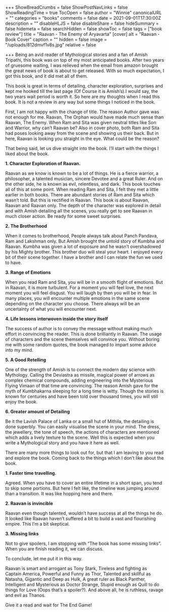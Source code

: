 +++
ShowBreadCrumbs = false
ShowPostNavLinks = false
ShowReadingTime = true
TocOpen = false
author = "Winnie"
canonicalURL = ""
categories = "books"
comments = false
date = 2021-09-01T17:30:00Z
description = ""
disableHLJS = false
disableShare = false
hideSummary = false
hidemeta = false
searchHidden = false
showToc = false
tags = ["book review"]
title = "Raavan - The Enemy of Aryavarta"
[cover]
alt = "Raavan - Book Cover"
caption = ""
hidden = false
image = "/uploads/812dmvf1v8s.jpg"
relative = false

+++
Being an avid reader of Mythological stories and a fan of Amish Tripathi, this book was on top of my most anticipated books. After two years of gruesome waiting, I was relieved when the email from amazon brought the great news of book is about to get released. With so much expectation, I got this book, and it did met all of them.

This book is great in terms of detailing, character exploration, surprises and kept me hooked till the last page (Of Course it is Amish’s).I would say, the two years wait period is worth it. So here are my thoughts when I read this book. It is not a review in any way but some things I noticed in the book.

First, I am not happy with the change of title. The reason Author gave was not enough for me. Raavan, The Orphan would have made much sense than Raavan, The Enemy. When Ram and Sita was given neutral titles like Son and Warrior, why can’t Raavan be? Also in cover photo, both Ram and Sita had poses looking away from the scene and showing us their back. But in here, Raavan is looking you straight in the eye. What could be the reason?

That being said, let us dive straight into the book. I’ll start with the things I liked about the book.

**1. Character Exploration of Raavan.**

Raavan as we know is known to be a lot of things. He is a fierce warrior, a philosopher, a talented musician, sincere Devotee and a great Ruler. And on the other side, he is known as evil, relentless, and dark. This book touches all of this at some point. When reading Ram and Sita, I felt they met a little earlier in both books. There are abundant stories of Ram and Sita which wasn’t told. But this is rectified in Raavan. This book is about Raavan, Raavan and Raavan only. The depth of the character was explored in detail and with Amish detailing all the scenes, you really get to see Raavan in much closer action. Be ready for some sweet surprises.

**2. The Brotherhood**

When it comes to brotherhood, People always talk about Panch Pandava, Ram and Lakshman only. But Amish brought the untold story of Kumbha and Raavan. Kumbha was given a lot of exposure and he wasn’t overshadowed by his Mighty brother. This brother duo will steal your heart. I enjoyed every bit of their scene together. I have a brother and I can relate the fun we used to have.

**3. Range of Emotions**

When you read Ram and Sita, you will be in a smooth flight of emotions. But in Raavan, it is more turbulent. For a moment you will feel love, the next moment you will feel disgust. You will laugh by then you will be in fear. In many places, you will encounter multiple emotions in the same scene depending on the character you choose. There always will be an uncertainty of what you will encounter next.

**4. Life lessons interwoven inside the story itself**

The success of author is to convey the message without making much effort in convincing the reader. This is done brilliantly in Raavan. The usage of characters and the scene themselves will convince you. Without boring me with some random quotes, the book managed to impart some advice into my mind.

**5. A Good Retelling**

One of the strength of Amish is to connect the modern day science with Mythology. Calling the Deviastra as missile, magical power of arrows as complex chemical compounds, adding engineering into the Mysterious Flying Vimaan of that time are convincing. The reason Amish gave for the myth of Kumbhakarna sleeping for a long time is witty. Though the stories is known for centuries and have been told over thousand times, you will still enjoy the book.

**6. Greater amount of Detailing**

Be it the Lavish Palace of Lanka or a small hut of Mithila, the detailing is done superbly. You can easily visualise the scene in your mind. The dress, the jewellery, the tone of speech, the actions of characters are mentioned which adds a lively texture to the scene. Well this is expected when you write a Mythological story and you have it here as well.

There are many more things to look out for, but that I am leaving to you read and explore the book. Coming back to the things which I don’t like about the book.

**1. Faster time travelling.**

Agreed. When you have to cover an entire lifetime in a short span, you tend to skip some portions. But here I felt like, the timeline was jumping around than a transition. It was like hopping here and there.

**2. Raavan is invincible**

Raavan even though talented, wouldn’t have success at all the things he do. It looked like Raavan haven’t suffered a bit to build a vast and flourishing empire. This I’m a bit skeptical.

**3. Missing links**

Not to give spoilers, I am stopping with “The book has some missing links”. When you are finish reading it, we can discuss.

To conclude, let me put it in this way.

Raavan is smart and arrogant as Tony Stark, Tireless and fighting as Captain America, Powerful and Funny as Thor, Talented and skillful as Natasha, Gigantic and Deep as Hulk, A great ruler as Black Panther, Intelligent and Mysterious as Doctor Strange, Stupid enough as Quill to do things for Love (Oops that’s a spoiler?). And above all, he is ruthless, ravage and evil as Thanos.

Give it a read and wait for The End Game!